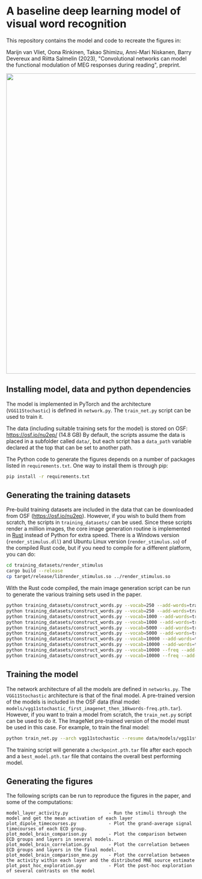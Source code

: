 # A baseline deep learning model of visual word recognition

This repository contains the model and code to recreate the figures in:

Marijn van Vliet, Oona Rinkinen, Takao Shimizu, Anni-Mari Niskanen, Barry Devereux and Riitta Salmelin (2023), "Convolutional networks can model the functional modulation of MEG responses during reading", preprint.

<img src="figures/results.png" width="800">


## Installing model, data and python dependencies

The model is implemented in PyTorch and the architecture (`VGG11Stochastic`) is defined in `network.py`. The `train_net.py` script can be used to train it.

The data (including suitable training sets for the model) is stored on OSF: https://osf.io/nu2ep/ (14.8 GB)
By default, the scripts assume the data is placed in a subfolder called `data/`, but each script has a `data_path` variable declared at the top that can be set to another path.

The Python code to generate the figures depends on a number of packages listed in `requirements.txt`. One way to install them is through pip:

```bash
pip install -r requirements.txt
```


## Generating the training datasets

Pre-build training datasets are included in the data that can be downloaded from OSF (https://osf.io/nu2ep).
However, if you wish to build them from scratch, the scripts in `training_datasets/` can be used.
Since these scripts render a million images, the core image generation routine is implemented in [Rust](https://www.rust-lang.org/) instead of Python for extra speed.
There is a Windows version (`render_stimulus.dll`) and Ubuntu Linux version (`render_stimulus.so`) of the compiled Rust code, but if you need to compile for a different platform, you can do:

```bash
cd training_datasets/render_stimulus
cargo build --release
cp target/release/librender_stimulus.so ../render_stimulus.so
```

With the Rust code compiled, the main image generation script can be run to generate the various training sets used in the paper.

```bash
python training_datasets/construct_words.py --vocab=250 --add-words=training_datasets/include_words.txt data/training_datasets/250words train
python training_datasets/construct_words.py --vocab=250 --add-words=training_datasets/include_words.txt data/training_datasets/250words test
python training_datasets/construct_words.py --vocab=1000 --add-words=training_datasets/include_words.txt data/training_datasets/1kwords train
python training_datasets/construct_words.py --vocab=1000 --add-words=training_datasets/include_words.txt data/training_datasets/1kwords test
python training_datasets/construct_words.py --vocab=5000 --add-words=training_datasets/include_words.txt data/training_datasets/5kwords train
python training_datasets/construct_words.py --vocab=5000 --add-words=training_datasets/include_words.txt data/training_datasets/5kwords test
python training_datasets/construct_words.py --vocab=10000 --add-words=training_datasets/include_words.txt data/training_datasets/10kwords train
python training_datasets/construct_words.py --vocab=10000 --add-words=training_datasets/include_words.txt data/training_datasets/10kwords test
python training_datasets/construct_words.py --vocab=10000 --freq --add-words=training_datasets/include_words.txt data/training_datasets/10kwords-freq train
python training_datasets/construct_words.py --vocab=10000 --freq --add-words=training_datasets/include_words.txt data/training_datasets/10kwords-freq test
```


## Training the model

The network architecture of all the models are defined in `networks.py`.
The `VGG11Stochastic` architecture is that of the final model.
A pre-trained version of the models is included in the OSF data (final model: `models/vgg11stochastic_first_imagenet_then_10kwords-freq.pth.tar`).
However, if you want to train a model from scratch, the `train_net.py` script can be used to do it.
The ImageNet pre-trained version of the model must be used in this case.
For example, to train the final model:

```bash
python train_net.py --arch vgg11stochastic --resume data/models/vgg11stochastic_imagenet.pth.tar data/training_datasets/10kwords-freq
```

The training script will generate a `checkpoint.pth.tar` file after each epoch and a `best_model.pth.tar` file that contains the overall best performing model.


## Generating the figures

The following scripts can be run to reproduce the figures in the paper, and some of the computations:

```
model_layer_activity.py               - Run the stimuli through the model and get the mean activation of each layer
plot_dipole_timecourses.py            - Plot the grand-average signal timecourses of each ECD group.
plot_model_brain_comparison.py        - Plot the comparison between ECD groups and layers in several models.
plot_model_brain_correlation.py       - Plot the correlation between ECD groups and layers in the final model.
plot_model_brain_comparison_mne.py    - Plot the correlation between the activity within each layer and the distributed MNE source estimate
plot_post_hoc_exploration.py          - Plot the post-hoc exploration of several contrasts on the model
```
